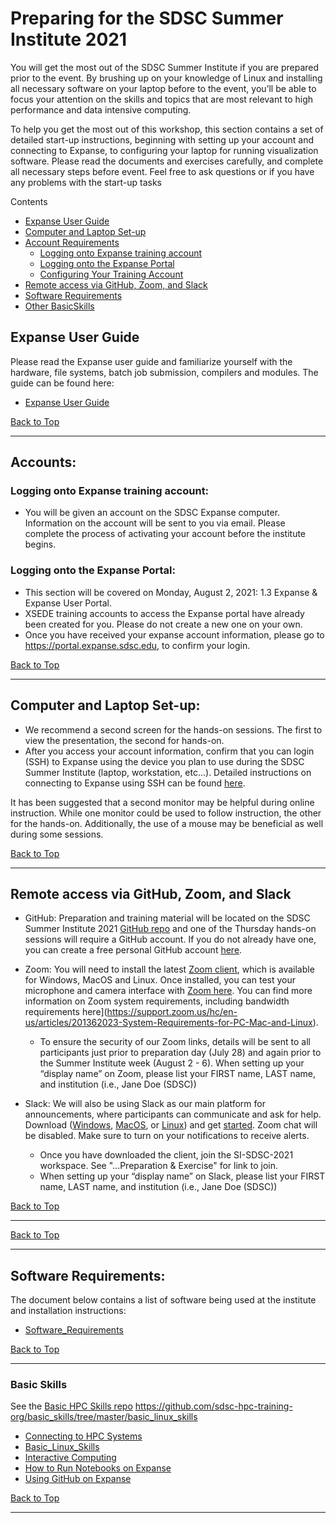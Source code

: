# Preparing for the SDSC Summer Institute 2021
You will get the most out of the SDSC Summer Institute if you are prepared prior to the event. By brushing up on your knowledge of Linux and installing all necessary software on your laptop before to the event, you’ll be able to focus your attention on the skills and topics that are most relevant to high performance and data intensive computing.

To help you get the most out of this workshop, this section contains a set of detailed start-up instructions, beginning with setting up your account and connecting to Expanse, to configuring your laptop for running visualization software. Please read the documents and exercises carefully, and complete all necessary steps before event. Feel free to ask questions or if you have any problems with the start-up tasks

<a name="top">Contents
* [Expanse User Guide](#expanse-guide)
* [Computer and Laptop Set-up](#computer-req)
* [Account Requirements](#accounts)
   * [Logging onto Expanse training account](#logon-expanse)
   * [Logging onto the Expanse Portal](#logon-portal)
   * [Configuring Your Training Account](https://github.com/sdsc/sdsc-summer-institute-2021/blob/main/0_preparation/training_account_configurations.md)
* [Remote access via GitHub, Zoom, and Slack](#remote)
* [Software Requirements](#software)
* [Other BasicSkills](#other-skills)

## Expanse User Guide <a name="expanse-guide"></a>
Please read the Expanse user guide and familiarize yourself with the hardware, file systems, batch job submission, compilers and modules. The guide can be found here:
* [Expanse User Guide](https://www.sdsc.edu/support/user_guides/expanse.html)

[Back to Top](#top)
<hr>

##  Accounts: <a name="accounts"></a>
### Logging onto Expanse training account: <a name="logon-expanse"></a>
* You will be given an account on the SDSC Expanse computer. Information on the account will be sent to you via email. Please complete the process of activating your account before the institute begins.

### Logging onto the Expanse Portal: <a name="logon-portal"></a>
* This section will be covered on Monday, August 2, 2021: 1.3 Expanse & Expanse User Portal.
* XSEDE training accounts to access the Expanse portal have already been created for you. Please do not create a new one on your own.
* Once you have received your expanse account information, please go to https://portal.expanse.sdsc.edu, to confirm your login.

[Back to Top](#top)
<hr>

 ## Computer and Laptop Set-up: <a name="computer-req"></a>
* We recommend a second screen for the hands-on sessions. The first to view the presentation, the second for hands-on.
* After you access your account information, confirm that you can login (SSH) to Expanse using the device you plan to use during the SDSC Summer Institute (laptop, workstation, etc...).  Detailed instructions on connecting to Expanse using SSH can be found [here](https://github.com/sdsc-hpc-training-org/basic_skills/tree/master/connecting-to-hpc-systems).  

It has been suggested that a second monitor may be helpful during online instruction.  While one monitor could be used to follow instruction, the other for the hands-on.  Additionally, the use of a mouse may be beneficial as well during some sessions.

[Back to Top](#top)
<hr>

##  Remote access via GitHub, Zoom, and Slack <a name="remote"></a>
* GitHub:  Preparation and training material will be located on the SDSC Summer Institute 2021 [GitHub repo](https://github.com/sdsc/sdsc-summer-institute-2021) and one of the Thursday hands-on sessions will require a GitHub account. If you do not already have one, you can create a free personal GitHub account [here](https://docs.github.com/en/github/getting-started-with-github/signing-up-for-github/signing-up-for-a-new-github-account).   

* Zoom: You will need to install the latest [Zoom client](https://zoom.us/download), which is available for Windows, MacOS and Linux. Once installed, you can test your microphone and camera interface with [Zoom here](https://zoom.us/test). You can find more information on Zoom system requirements, including bandwidth requirements here](https://support.zoom.us/hc/en-us/articles/201362023-System-Requirements-for-PC-Mac-and-Linux). 
  * To ensure the security of our Zoom links, details will be sent to all participants just prior to preparation day (July 28) and again prior to the Summer Institute week (August 2 - 6).  When setting up your “display name” on Zoom, please list your FIRST name, LAST name, and institution (i.e., Jane Doe (SDSC)) 

* Slack: We will also be using Slack as our main platform for announcements, where participants can communicate and ask for help. Download ([Windows](https://slack.com/downloads/windows), [MacOS](https://slack.com/downloads/mac), or [Linux](https://slack.com/downloads/linux)) and get [started](https://slack.com/help/articles/218080037-Getting-started-for-new-Slack-users).  Zoom chat will be disabled. Make sure to turn on your notifications to receive alerts.
  * Once you have downloaded the client, join the SI-SDSC-2021 workspace. See "...Preparation & Exercise" for link to join.   
  * When setting up your “display name” on Slack, please list your FIRST name, LAST name, and institution (i.e., Jane Doe (SDSC)) 

[Back to Top](#top)
<hr>



[Back to Top](#top)
<hr>

## Software Requirements: <a name="software"></a>
The document below contains a list of software being used at the institute and installation instructions:
* [Software_Requirements](https://github.com/sdsc/sdsc-summer-institute-2021/blob/main/0_Preparation/software_requirements.md)

[Back to Top](#top)
<hr>

### Basic Skills <a name="other-skills"></a>
See the [Basic HPC Skills repo](https://github.com/sdsc-hpc-training-org/basic_skills)
https://github.com/sdsc-hpc-training-org/basic_skills/tree/master/basic_linux_skills

* [Connecting to HPC Systems](https://github.com/sdsc-hpc-training-org/hpc-security/blob/master/connecting-to-hpc-systems/connect-to-expanse.md)
* [Basic_Linux_Skills](https://github.com/sdsc/sdsc-summer-institute-2020/tree/master/0_preparation/basic_linux_skills)
* [Interactive Computing](https://github.com/sdsc-hpc-training-org/basic_skills/tree/master/interactive_computing)
* [How to Run Notebooks on Expanse](https://hpc-training.sdsc.edu/notebooks-101/)
* [Using GitHub on Expanse](https://github.com/sdsc-hpc-training-org/basic_skills/tree/master/using_github)

[Back to Top](#top)
<hr>

